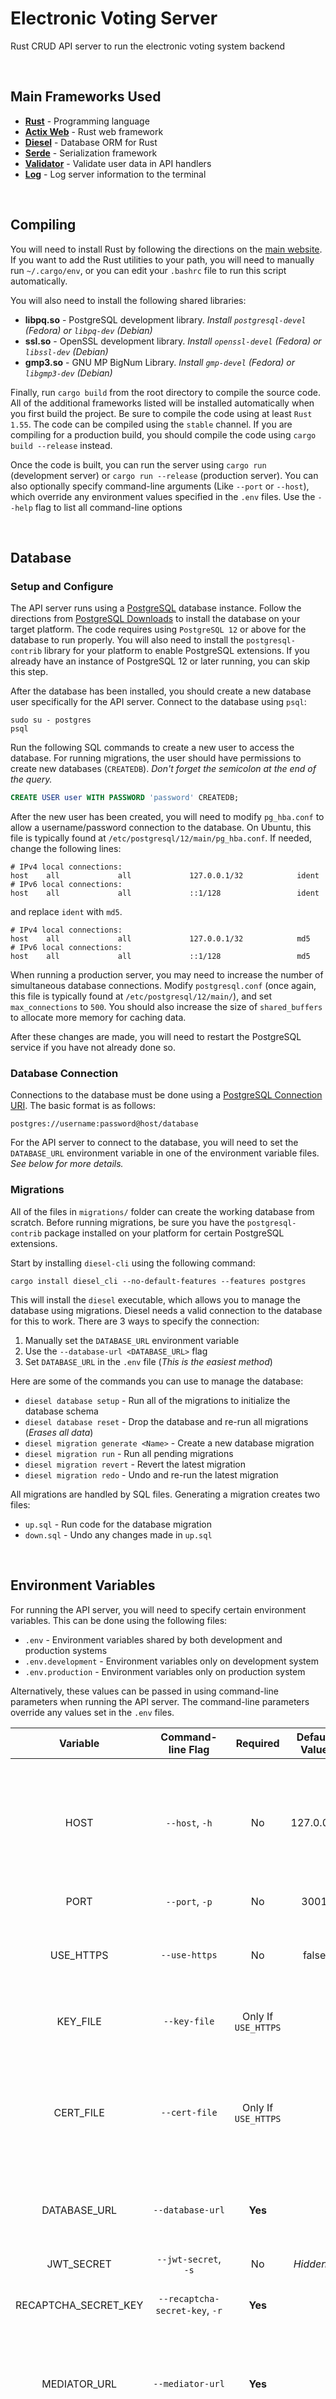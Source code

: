 # Electronic Voting Server

Rust CRUD API server to run the electronic voting system backend

<br/>

## Main Frameworks Used

- **[Rust](https://www.rust-lang.org/)** - Programming language
- **[Actix Web](https://actix.rs/)** - Rust web framework
- **[Diesel](http://diesel.rs/)** - Database ORM for Rust
- **[Serde](https://serde.rs/)** - Serialization framework
- **[Validator](https://github.com/Keats/validator)** - Validate user data in API handlers
- **[Log](https://docs.rs/log/0.4.14/log/)** - Log server information to the terminal

<br/>

## Compiling

You will need to install Rust by following the directions on the [main website](https://www.rust-lang.org/tools/install).
If you want to add the Rust utilities to your path, you will need to manually run `~/.cargo/env`,
or you can edit your `.bashrc` file to run this script automatically.

You will also need to install the following shared libraries:

- **libpq.so** - PostgreSQL development library. _Install `postgresql-devel` (Fedora) or `libpq-dev` (Debian)_
- **ssl.so** - OpenSSL development library. _Install `openssl-devel` (Fedora) or `libssl-dev` (Debian)_
- **gmp3.so** - GNU MP BigNum Library. _Install `gmp-devel` (Fedora) or `libgmp3-dev` (Debian)_

Finally, run `cargo build` from the root directory to compile the source code.
All of the additional frameworks listed will be installed automatically when you first build the project.
Be sure to compile the code using at least `Rust 1.55`. The code can be compiled using the `stable` channel.
If you are compiling for a production build, you should compile the code using `cargo build --release` instead.

Once the code is built, you can run the server using `cargo run` (development server) or `cargo run --release` (production server).
You can also optionally specify command-line arguments (Like `--port` or `--host`), which override any environment values specified in the `.env` files.
Use the `--help` flag to list all command-line options

<br/>

## Database

### Setup and Configure

The API server runs using a [PostgreSQL](https://www.postgresql.org/) database instance.
Follow the directions from [PostgreSQL Downloads](https://www.postgresql.org/download/) to install the database on your target platform.
The code requires using `PostgreSQL 12` or above for the database to run properly.
You will also need to install the `postgresql-contrib` library for your platform to enable PostgreSQL extensions.
If you already have an instance of PostgreSQL 12 or later running, you can skip this step.

After the database has been installed, you should create a new database user specifically for the API server.
Connect to the database using `psql`:

```
sudo su - postgres
psql
```

Run the following SQL commands to create a new user to access the database.
For running migrations, the user should have permissions to create new databases (`CREATEDB`).
_Don't forget the semicolon at the end of the query._

```sql
CREATE USER user WITH PASSWORD 'password' CREATEDB;
```

After the new user has been created, you will need to modify `pg_hba.conf` to allow a username/password connection to the database.
On Ubuntu, this file is typically found at `/etc/postgresql/12/main/pg_hba.conf`. If needed, change the following lines:

```
# IPv4 local connections:
host    all             all             127.0.0.1/32            ident
# IPv6 local connections:
host    all             all             ::1/128                 ident
```

and replace `ident` with `md5`.

```
# IPv4 local connections:
host    all             all             127.0.0.1/32            md5
# IPv6 local connections:
host    all             all             ::1/128                 md5
```

When running a production server, you may need to increase the number of simultaneous database connections.
Modify `postgresql.conf` (once again, this file is typically found at `/etc/postgresql/12/main/`), and
set `max_connections` to `500`. You should also increase the size of `shared_buffers` to allocate more memory for caching data.

After these changes are made, you will need to restart the PostgreSQL service if you have not already done so.

### Database Connection

Connections to the database must be done using a [PostgreSQL Connection URI](https://www.postgresql.org/docs/current/libpq-connect.html#LIBPQ-CONNSTRING).
The basic format is as follows:

```
postgres://username:password@host/database
```

For the API server to connect to the database, you will need to set the `DATABASE_URL` environment variable in one
of the environment variable files. _See below for more details._

### Migrations

All of the files in `migrations/` folder can create the working database from scratch.
Before running migrations, be sure you have the `postgresql-contrib` package installed on your platform for certain PostgreSQL extensions.

Start by installing `diesel-cli` using the following command:

```
cargo install diesel_cli --no-default-features --features postgres
```

This will install the `diesel` executable, which allows you to manage the database using migrations.
Diesel needs a valid connection to the database for this to work. There are 3 ways to specify the connection:

1. Manually set the `DATABASE_URL` environment variable
2. Use the `--database-url <DATABASE_URL>` flag
3. Set `DATABASE_URL` in the `.env` file (_This is the easiest method_)

Here are some of the commands you can use to manage the database:

- `diesel database setup` - Run all of the migrations to initialize the database schema
- `diesel database reset` - Drop the database and re-run all migrations (_Erases all data_)
- `diesel migration generate <Name>` - Create a new database migration
- `diesel migration run` - Run all pending migrations
- `diesel migration revert` - Revert the latest migration
- `diesel migration redo` - Undo and re-run the latest migration

All migrations are handled by SQL files. Generating a migration creates two files:

- `up.sql` - Run code for the database migration
- `down.sql` - Undo any changes made in `up.sql`

<br/>

## Environment Variables

For running the API server, you will need to specify certain environment variables.
This can be done using the following files:

- `.env` - Environment variables shared by both development and production systems
- `.env.development` - Environment variables only on development system
- `.env.production` - Environment variables only on production system

Alternatively, these values can be passed in using command-line parameters when running the API server.
The command-line parameters override any values set in the `.env` files.

|       Variable       |       Command-line Flag        |      Required       | Default Value | Description                                                                                                                                                                                                          |
| :------------------: | :----------------------------: | :-----------------: | :-----------: | :------------------------------------------------------------------------------------------------------------------------------------------------------------------------------------------------------------------- |
|         HOST         |         `--host`, `-h`         |         No          |   127.0.0.1   | IP address to use for running the API server. If you use the `localhost` IP address, then you cannot connect to the API server from an external location. This must be an IP address and not a domain name.          |
|         PORT         |         `--port`, `-p`         |         No          |     3001      | Port number for the API server.                                                                                                                                                                                      |
|      USE_HTTPS       |         `--use-https`          |         No          |     false     | If true, then use HTTPS instead of HTTP for API requests. HTTPS encryption is performed using the OpenSSL library.                                                                                                   |
|       KEY_FILE       |          `--key-file`          | Only If `USE_HTTPS` |               | Private key file for OpenSSL. This should be an unencrypted `.pem` file.                                                                                                                                             |
|      CERT_FILE       |         `--cert-file`          | Only If `USE_HTTPS` |               | Certificate file for OpenSSL. This should be the unencrypted `.pem` file generated using the private key. For compatibility with some applications, this should be the full chain file and not just the certificate. |
|     DATABASE_URL     |        `--database-url`        |       **Yes**       |               | [PostgreSQL Connection URI](https://www.postgresql.org/docs/current/libpq-connect.html#LIBPQ-CONNSTRING) for accessing the database. _See above for more details._                                                   |
|      JWT_SECRET      |      `--jwt-secret`, `-s`      |         No          |  _Hidden..._  | Secret value for signing the JSON Web Token                                                                                                                                                                          |
| RECAPTCHA_SECRET_KEY | `--recaptcha-secret-key`, `-r` |       **Yes**       |               | Secret key used by [Google reCAPTCHA](https://www.google.com/recaptcha/about/) for server-side validation.                                                                                                           |
|     MEDIATOR_URL     |        `--mediator-url`        |       **Yes**       |               | Base URL to access the collector mediator. It should **NOT** include the `/api/v1` suffix. If running on the same machine as the API server, this value can be set to `http://localhost:3004`.                       |
|        C1_URL        |           `--c1-url`           |       **Yes**       |               | Base URL to access collector 1. It should **NOT** include the `/api/v1` suffix. If running on the same machine as the API server, this value can be set to `http://localhost:3001`.                                  |
|        C2_URL        |           `--c2-url`           |       **Yes**       |               | Base URL to access collector 2. It should **NOT** include the `/api/v1` suffix. If running on the same machine as the API server, this value can be set to `http://localhost:3002`.                                  |
|  NOTIFICATIONS_URL   |     `--notifications-url`      |       **Yes**       |               | Base URL to access collector 2. It should **NOT** include the `/api/v1` suffix. If running on the same machine as the API server, this value can be set to `http://localhost:3005`.                                  |

**Note:** Google reCAPTCHA provides a [fake testing key](https://developers.google.com/recaptcha/docs/faq#id-like-to-run-automated-tests-with-recaptcha.-what-should-i-do) if you do not want to enable this functionality on the website.

<br />

## Code Structure

- [`/src`](/server/src) - All source code files for the API server
- [`/migrations`](/server/migrations) - Database migrations for the PostgreSQL database

Main files in the `/src` directory:

- [`main.rs`](/server/src/main.rs) - Entry point for the server application
- [`lib.rs`](/server/src/lib.rs) - Entry point for the shared library
- [`config.rs`](/server/src/config.rs) - Handle environment variables
- [`schema.rs`](/server/src/schema.rs) - Auto-generated file by Diesel ORM that exports the database tables for Rust

Main folders in the `/src` directory:

- [`/auth`](/server/src/auth) - Structures and functions for authentication and authorization using JSON Web Tokens
- [`/db`](/server/src/db) - Structures and functions needed for running the database
- [`/errors`](/server/src/errors) - Structures and functions for error handling across the application
- [`/handlers`](/server/src/handlers) - All REST API handlers
- [`/models`](/server/src/models) - Rust `struct` definitions for tables in the database
- [`/notifications`](/server/src/notifications) - Structures and functions for pushing WebSocket notifications to the frontend
- [`/protocol`](/server/src/protocol) - Structures and functions specific to the electronic voting protocol
- [`/utils`](/server/src/utils) - Miscellaneous helper functions
- [`/views`](/server/src/views) - Shared structures that define the return types from the API handlers

**Note:** The API server compiles both a shared library and a main executable.
Using this structure enables other [binary utilities](https://doc.rust-lang.org/cargo/guide/project-layout.html) (`/src/bin` directory) to access the data types and API handlers.
Although this project doesn't have any utilities currently, this may be useful in the future.

### Linting and Formatting

Rust provides a custom code formatter named `rustfmt`, which is configured in the `rustfmt.toml` file.
When working with Rust, try to install a rustfmt plugin to automatically format your code when saving to ensure a consistent style in the codebase.
For example, [VSCode](https://code.visualstudio.com/) provides good Rust integration through the following plugins:

- [Rust](https://marketplace.visualstudio.com/items?itemName=rust-lang.rust)
- [Rust Grammar](https://marketplace.visualstudio.com/items?itemName=siberianmh.rust-grammar)
- [Rust Analyzer](https://marketplace.visualstudio.com/items?itemName=matklad.rust-analyzer)
- [vscode-rust](https://github.com/editor-rs/vscode-rust)

### FromRequest Trait

FromRequest is special trait used by [Actix Web](https://docs.rs/actix-web/3.3.2/actix_web/trait.FromRequest.html) that allows types to be referenced directly in the API handler.
Consider the API handler, which refers to the custom types `ClientToken` and `DbConnection`:

```rust
pub async fn register_for_election(
  token: ClientToken,
  path: web::Path<Uuid>,
  conn: DbConnection,
  jwt_key: web::Data<JWTSecret>,
) -> Result<HttpResponse, ServiceError> {
  // Code omitted
}
```

The following structures implement this trait in the server:

- `JWTToken`
- `RefreshToken`
- `DbConnection`

### Database Structures

The `DbConnection` structure is the main database connection object used by the server. This can store one of two types of connections:

- Unpooled Connection - Single connection to the PostgreSQL database
- Pooled Connection - Shared connection pool between threads in the API server (_used by the API server itself_)

The database system defines a series of Rust macros to automatically generate methods for working with Diesel.
These methods are based on Active Record from Ruby on Rails. The macros are defined in `associations.rs` and are as follows:

- `model_base!()` - Methods common to all database fields
- `belongs_to!()` - Foreign key that points to another field
- `has_one!()` - Another field has a foreign key that points to this field. This is a special case of a one-to-many relationship where only one foreign key points to this field.
- `has_zero_or_one!()` - Another field has a foreign key that points to this field. This is a special case of a one-to-many relationship where the foreign key may or may not exist.
- `has_many!()` - Another field has a foreign key that defines a one-to-many relationship to this field.
- `has_many!(through)` - Defines a many-to-many relationship between two fields

For inheritance in databases, subtypes.rs defines two additional macros:

- `parent_type!()` - Specify the parent field type
- `child_type!()` - Specify the child field type

Many-to-many relationships must implement the `ManyToManyConstructor` trait to work properly with these macros.
Also, for fields that are all key, the `model_base!()` macro has the `"no update"` flag that disables the update() method.
For more specific details on associations, see [Associations.md](Associations.md) for complete documentation.

The `sql_enum!()` macro defines a Rust enum that can be serialized and deserialized as a 32-bit integer in diesel.
This is used several times by database models.

Models in the API server must derive the following traits to work with the association macros:

- `Serialize` - Can serialize structure from SQL data
- `Queryable` - Can search for structure in the database
- `Insertable` - Can insert structure into the database
- `Identifiable` - Structure contains the primary key
- `AsChangeset` - Indicates a structure can updated the table, omit for fields that are all-key
- `Associations` - Structure stores one or more primary keys

Diesel defines the following attributes:

- `#[table_name]` - Usually not required, but necessary if the table name does not match the structure name
- `#[primary_key]` - Specify the Rust properties in the primary key
- `#[belongs_to]` - Specify that a structure has a foreign key that points to another table

By default, Diesel renames the structures to plural snake case when searching for the database name.
So "Election" will search for the table "elections".
Additionally, by default foreign keys expect snake case with an ID appended.
So a foreign key from "Election" to "User" will expect Election to have a field `user_id` that points to `id` in User.

### Error Handling

The `ServiceError` structure is a Rust enum that stores all errors in the system.
The `ErrorResponse` structure defines the error JSON format returned to the user.
ServiceError implements the [Actix `ResponseError`](https://docs.rs/actix-web/3.3.2/actix_web/trait.ResponseError.html) trait so it can be returned directly from API handlers.
Anytime an error is returned from an API handler, it is logged to the terminal.
On the production server, the `ErrorResponse` object does **NOT** return the `developer_notes` field, as it may contain sentivie information about the API server.
However, this field is still printed to the log file on the production server.

The error handling system also defines a few more structures used by the API server:

- `ClientRequestError` - Used when making API requests to other services, such as the collectors or notifications server
- `GlobalErrorCodes` - Integer error codes used by the frontend for more finely-grained error handling
- `ResourceType` and `NamedResourceType` - Used by errors when trying to find a resource that does not exist (or the user does not have permission to access)
- `ResourceAction` - Actions that can be performed on resources, used by errors that test if user has permission to perform an action on a resource

### API Handlers

General guidelines:

- Each API handler is a single [Rust async function](https://rust-lang.github.io/async-book/), and is defined in its own file
- All handler parameters must implement the `FromRequest` trait in [Actix Web](https://docs.rs/actix-web/3.3.2/actix_web/trait.FromRequest.html)
- Usually, API handlers return `HttpResponse` or empty data.
- If an error can occur, use the `Result<HttpResponse, ServiceError>`
- API handlers use the Permissions object to check for user permissions
- If JSON data is passed to the API server, use the Validator library to ensure the data is correct

[Actix Web](https://docs.rs/actix-web/3.3.2/actix_web/index.html) defines special types of `FromRequest` objects to assist with writing API handlers:

- `web::Json<>` - Parse the body of the request as JSON data
- `web::Path<>` - Read parameters from the path, such as string or integer identifiers
- `web::Query<>` - Parse parameters in the URL query string

General guidelines for JSON structures:

- Structures that parse data from the user should implement the Deserialize trait
- Structures that return data to the user should implement the Serialize trait
- All structure fields should be renamed to camelCase using #[serde(rename_all = "camelCase")]

All API routes are defined in `src/main.rs`.
This is handled by the Actix Web framework, which provides the following types of objects for defining routes:

- `.route()` - Specify a route using a string and a HTTP method
- `web::scope()` - Define a new subpath in the route
- `web::resource()` - Define a single path which supports multiple HTTP methods

Routes in the API server define parameters using brackets `{}`, such as `/api/users/{userId}/roles`

Most API handlers follow CRUD rules for naming and function (Create, Read, Update, Delete)
In general, HTTP methods work as follows:

- `GET` - Fetch a resource
- `POST` - Create a new resource
- `PATCH` - Modify various properties of a resource
- `PUT` - Replace a resource (Such as with file upload)
- `DELETE` - Delete a resource

### Miscellaneous Objects and Functions

- `new_safe_uuid_v4()` - Since UUIDs are represented as a base-64 string, it may be possible for a UUID to contain a curse word. This method filters the most common types of curse words and curse variants.
- `ConvertBigInt` - Trait that provides convenient functions to convert between `BigInt` and `BigDecimal` data types.
- `serialize_option_bigint` - Functions to serialize and deserialize `Option<BigInt>`, as `BigInt` doesn't implement the Serialize trait.
- `validate_password_complexity` - Test for the complexity of a password when changing passwords
